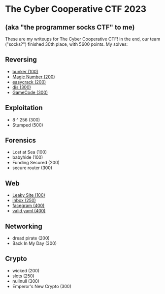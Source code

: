 
# The Cyber Cooperative CTF 2023

## (aka "the programmer socks CTF" to me)

These are my writeups for The Cyber Cooperative CTF! In the end, our team ("socks?") finished 30th place, with 5600 points. My solves:

## Reversing

- [bunker (100)](rev/bunker.md)
- [Magic Number (200)](rev/magicnumber.md)
- [easycrack (200)](rev/easycrack.md)
- [dis (300)](rev/dis.md)
- [GameCode (300)](rev/gamecode.md)

## Exploitation

- 8 ^ 256 (300)
- Stumped (500)

## Forensics

- Lost at Sea (100)
- babyhide (100)
- Funding Secured (200)
- secure router (300)

## Web

- [Leaky Site (100)](web/leakysite.md)
- [inbox (250)](web/inbox.md)
- [facegram (400)](web/facegram.md)
- [valid yaml (400)](web/validyaml.md)

## Networking

- dread pirate (200)
- Back In My Day (300)

## Crypto

- wicked (200)
- slots (250)
- nullnull (300)
- Emperor's New Crypto (300)

